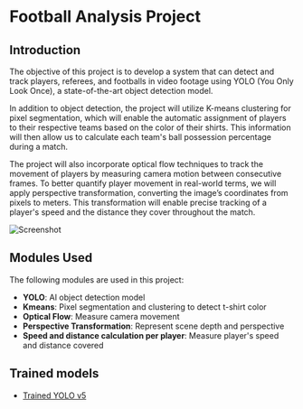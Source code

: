 # Football Analysis Project
## Introduction
The objective of this project is to develop a system that can detect and track players, referees, and footballs in video footage using YOLO (You Only Look Once), a state-of-the-art object detection model.

In addition to object detection, the project will utilize K-means clustering for pixel segmentation, which will enable the automatic assignment of players to their respective teams based on the color of their shirts. This information will then allow us to calculate each team's ball possession percentage during a match.

The project will also incorporate optical flow techniques to track the movement of players by measuring camera motion between consecutive frames. To better quantify player movement in real-world terms, we will apply perspective transformation, converting the image’s coordinates from pixels to meters. This transformation will enable precise tracking of a player's speed and the distance they cover throughout the match.

![Screenshot](output_videos/screenshot.png)

## Modules Used

The following modules are used in this project:

- **YOLO**: AI object detection model
- **Kmeans**: Pixel segmentation and clustering to detect t-shirt color
- **Optical Flow**: Measure camera movement
- **Perspective Transformation**: Represent scene depth and perspective
- **Speed and distance calculation per player**: Measure player's speed and distance covered

## Trained models

- [Trained YOLO v5](https://drive.google.com/file/d/16IqbDw6ibE_-soz1vv1CzlfJpEKzFSpX/view?usp=sharing)
